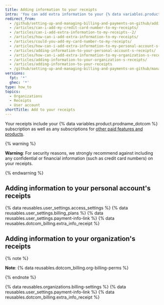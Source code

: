 ```yaml
---
title: Adding information to your receipts
intro: 'You can add extra information to your {% data variables.product.product_name %} receipts, such as tax or accounting information required by your company or country.'
redirect_from:
  - /github/setting-up-and-managing-billing-and-payments-on-github/adding-information-to-your-receipts
  - /articles/can-i-add-my-credit-card-number-to-my-receipts/
  - /articles/can-i-add-extra-information-to-my-receipts--2/
  - /articles/how-can-i-add-extra-information-to-my-receipts/
  - /articles/could-you-add-my-card-number-to-my-receipts/
  - /articles/how-can-i-add-extra-information-to-my-personal-account-s-receipts/
  - /articles/adding-information-to-your-personal-account-s-receipts/
  - /articles/how-can-i-add-extra-information-to-my-organization-s-receipts/
  - /articles/adding-information-to-your-organization-s-receipts/
  - /articles/adding-information-to-your-receipts
  - /github/setting-up-and-managing-billing-and-payments-on-github/managing-your-github-billing-settings/adding-information-to-your-receipts
versions:
  fpt: '*'
  ghec: '*'
type: how_to
topics:
  - Organizations
  - Receipts
  - User account
shortTitle: Add to your receipts
---
```

Your receipts include your {% data variables.product.prodname_dotcom %} subscription as well as any subscriptions for [other paid features and products](/articles/about-billing-on-github).

{% warning %}

**Warning**: For security reasons, we strongly recommend against including any confidential or financial information (such as credit card numbers) on your receipts.

{% endwarning %}

## Adding information to your personal account's receipts

{% data reusables.user_settings.access_settings %}
{% data reusables.user_settings.billing_plans %}
{% data reusables.user_settings.payment-info-link %}
{% data reusables.dotcom_billing.extra_info_receipt %}

## Adding information to your organization's receipts

{% note %}

**Note**: {% data reusables.dotcom_billing.org-billing-perms %}

{% endnote %}


{% data reusables.organizations.billing-settings %}
{% data reusables.user_settings.payment-info-link %}
{% data reusables.dotcom_billing.extra_info_receipt %}
